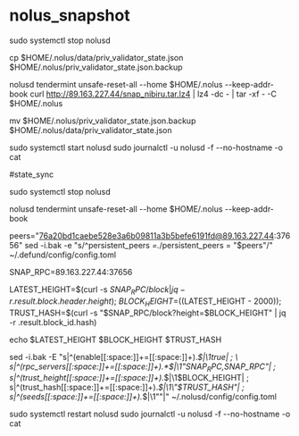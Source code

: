 # nolus_snapshot


sudo systemctl stop nolusd

cp $HOME/.nolus/data/priv_validator_state.json $HOME/.nolus/priv_validator_state.json.backup 

nolusd tendermint unsafe-reset-all --home $HOME/.nolus --keep-addr-book 
curl http://89.163.227.44/snap_nibiru.tar.lz4 | lz4 -dc - | tar -xf - -C $HOME/.nolus

mv $HOME/.nolus/priv_validator_state.json.backup $HOME/.nolus/data/priv_validator_state.json 

sudo systemctl start nolusd
sudo journalctl -u nolusd -f --no-hostname -o cat


#state_sync


sudo systemctl stop nolusd

nolusd tendermint unsafe-reset-all --home $HOME/.nolus --keep-addr-book 

peers="76a20bd1caebe528e3a6b09811a3b5befe6191fd@89.163.227.44:37656" 
sed -i.bak -e  "s/^persistent_peers *=.*/persistent_peers = \"$peers\"/" ~/.defund/config/config.toml

SNAP_RPC=89.163.227.44:37656

LATEST_HEIGHT=$(curl -s $SNAP_RPC/block | jq -r .result.block.header.height); \
BLOCK_HEIGHT=$((LATEST_HEIGHT - 2000)); \
TRUST_HASH=$(curl -s "$SNAP_RPC/block?height=$BLOCK_HEIGHT" | jq -r .result.block_id.hash)

echo $LATEST_HEIGHT $BLOCK_HEIGHT $TRUST_HASH

sed -i.bak -E "s|^(enable[[:space:]]+=[[:space:]]+).*$|\1true| ; \
s|^(rpc_servers[[:space:]]+=[[:space:]]+).*$|\1\"$SNAP_RPC,$SNAP_RPC\"| ; \
s|^(trust_height[[:space:]]+=[[:space:]]+).*$|\1$BLOCK_HEIGHT| ; \
s|^(trust_hash[[:space:]]+=[[:space:]]+).*$|\1\"$TRUST_HASH\"| ; \
s|^(seeds[[:space:]]+=[[:space:]]+).*$|\1\"\"|" ~/.nolusd/config/config.toml

sudo systemctl restart nolusd
sudo journalctl -u nolusd -f --no-hostname -o cat
